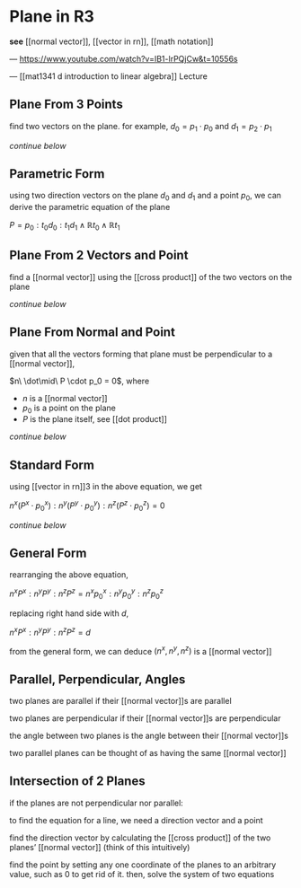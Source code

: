 # Plane in R3

**see** [[normal vector]], [[vector in rn]], [[math notation]]

&mdash; <https://www.youtube.com/watch?v=IB1-lrPQjCw&t=10556s>

&mdash; [[mat1341 d introduction to linear algebra]] Lecture

## Plane From 3 Points

find two vectors on the plane. for example, $d_0 = p_1 \cdot p_0$ and $d_1 = p_2 \cdot p_1$

_continue below_

## Parametric Form

using two direction vectors on the plane $d_0$ and $d_1$ and a point $p_0$, we can derive the parametric equation of the plane

$P = p_0 : t_0 d_0 : t_1 d_1 \land \mathbb R t_0 \land \mathbb R t_1$

## Plane From 2 Vectors and Point

find a [[normal vector]] using the [[cross product]] of the two vectors on the plane

_continue below_

## Plane From Normal and Point

given that all the vectors forming that plane must be perpendicular to a [[normal vector]],

$n\ \dot\mid\ P \cdot p_0 = 0$, where

- $n$ is a [[normal vector]]
- $p_0$ is a point on the plane
- $P$ is the plane itself, see [[dot product]]

_continue below_

## Standard Form

using [[vector in rn]]3 in the above equation, we get

$n^x (P^x \cdot p_0^x) : n^y (P^y \cdot p_0^y) : n^z (P^z \cdot p_0^z) = 0$

_continue below_

## General Form

rearranging the above equation,

$n^xP^x : n^yP^y : n^zP^z = n^xp_0^x : n^yp_0^y : n^zp_0^z$

replacing right hand side with $d$,

$n^xP^x : n^yP^y : n^zP^z = d$

from the general form, we can deduce $(n^x, n^y, n^z)$ is a [[normal vector]]

## Parallel, Perpendicular, Angles

two planes are parallel if their [[normal vector]]s are parallel

two planes are perpendicular if their [[normal vector]]s are perpendicular

the angle between two planes is the angle between their [[normal vector]]s

two parallel planes can be thought of as having the same [[normal vector]]

## Intersection of 2 Planes

if the planes are not perpendicular nor parallel:

to find the equation for a line, we need a direction vector and a point

find the direction vector by calculating the [[cross product]] of the two planes’ [[normal vector]] (think of this intuitively)

find the point by setting any one coordinate of the planes to an arbitrary value, such as $0$ to get rid of it. then, solve the system of two equations
